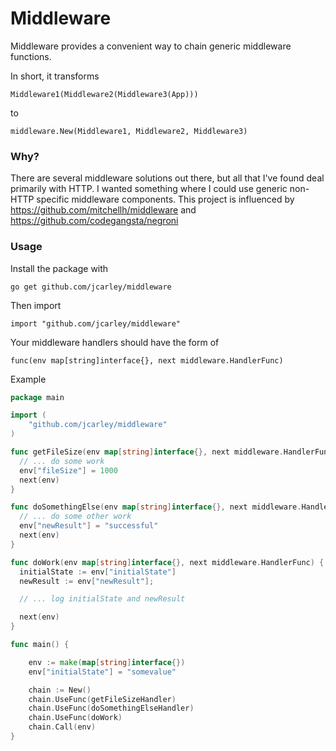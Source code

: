 # Middleware

Middleware provides a convenient way to chain
generic middleware functions.

In short, it transforms

    Middleware1(Middleware2(Middleware3(App)))

to

    middleware.New(Middleware1, Middleware2, Middleware3)

### Why?

There are several middleware solutions out there, but all that I've found deal
primarily with HTTP.  I wanted something where I could use generic non-HTTP
specific middleware components.  This project is influenced by
https://github.com/mitchellh/middleware and https://github.com/codegangsta/negroni

### Usage

Install the package with

    go get github.com/jcarley/middleware

Then import

    import "github.com/jcarley/middleware"

Your middleware handlers should have the form of

    func(env map[string]interface{}, next middleware.HandlerFunc)


Example

```go
package main

import (
    "github.com/jcarley/middleware"
)

func getFileSize(env map[string]interface{}, next middleware.HandlerFunc) {
  // ... do some work
  env["fileSize"] = 1000
  next(env)
}

func doSomethingElse(env map[string]interface{}, next middleware.HandlerFunc) {
  // ... do some other work
  env["newResult"] = "successful"
  next(env)
}

func doWork(env map[string]interface{}, next middleware.HandlerFunc) {
  initialState := env["initialState"]
  newResult := env["newResult"];

  // ... log initialState and newResult

  next(env)
}

func main() {

    env := make(map[string]interface{})
    env["initialState"] = "somevalue"

    chain := New()
    chain.UseFunc(getFileSizeHandler)
    chain.UseFunc(doSomethingElseHandler)
    chain.UseFunc(doWork)
    chain.Call(env)
}
```
